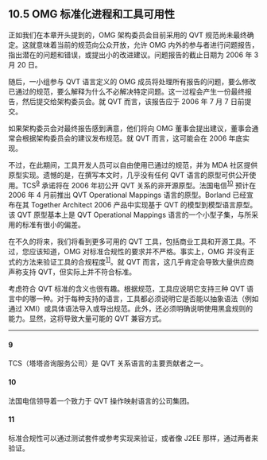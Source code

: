 ## 10.5 OMG 标准化进程和工具可用性
正如我们在本章开头提到的，OMG 架构委员会目前采用的 QVT 规范尚未最终确定。这就意味着当前的规范向公众开放，允许 OMG 内外的参与者进行问题报告，指出潜在的问题和错误，或提出小的改进建议。问题报告的截止日期为 2006 年 3 月 20 日。

随后，一小组参与 QVT 语言定义的 OMG 成员将处理所有报告的问题，要么修改已通过的规范，要么解释为什么不必解决特定问题。这一过程会产生一份最终报告，然后提交给架构委员会。就 QVT 而言，该报告应于 2006 年 7 月 7 日前提交。

如果架构委员会对最终报告感到满意，他们将向 OMG 董事会提出建议，董事会通常会根据架构委员会的建议发布规范。就 QVT 而言，这可能会在 2006 年底实现。

不过，在此期间，工具开发人员可以自由使用已通过的规范，并为 MDA 社区提供原型实现。遗憾的是，在撰写本文时，几乎没有任何 QVT 语言的原型可供公开使用。TCS<sup>[9](#9)</sup> 承诺将在 2006 年初公开 QVT 关系的非开源原型。法国电信<sup>[10](#10)</sup> 预计在 2006 年 4 月前推出 QVT Operational Mappings 语言的原型。Borland 已经宣布在其 Together Architect 2006 产品中实现基于 QVT 的模型到模型语言原型。该 QVT 原型基本上是 QVT Operational Mappings 语言的一个小型子集，与所采用的标准有很小的偏差。

在不久的将来，我们将看到更多可用的 QVT 工具，包括商业工具和开源工具。不过，您应该知道，OMG 对标准合规性的要求并不严格。事实上，OMG 并没有正式的方法来验证工具的合规程度<sup>[11](#11)</sup>。就 QVT 而言，这几乎肯定会导致大量供应商声称支持 QVT，但实际上并不符合标准。

考虑符合 QVT 标准的含义也很有趣。根据规范，工具应说明它支持三种 QVT 语言中的哪一种。对于每种支持的语言，工具都必须说明它是否能以抽象语法（例如通过 XMI）或具体语法导入或导出规范。此外，还必须明确说明使用黑盒规则的能力。显然，这将导致大量可能的 QVT 兼容方式。

---
#### 9
TCS（塔塔咨询服务公司）是 QVT 关系语言的主要贡献者之一。

#### 10
法国电信领导着一个致力于 QVT 操作映射语言的公司集团。

#### 11
标准合规性可以通过测试套件或参考实现来验证，或者像 J2EE 那样，通过两者来验证。
